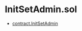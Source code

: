 # InitSetAdmin.sol

<!-- START_INDEX -->
- [contract.InitSetAdmin](./contract.InitSetAdmin.md)
<!-- END_INDEX -->
